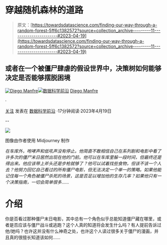 # 穿越随机森林的道路

> 原文：[https://towardsdatascience.com/finding-our-way-through-a-random-forest-5ff6c1382572?source=collection_archive---------11-----------------------#2023-04-19](https://towardsdatascience.com/finding-our-way-through-a-random-forest-5ff6c1382572?source=collection_archive---------11-----------------------#2023-04-19)

## 或者在一个被僵尸肆虐的假设世界中，决策树如何能够决定是否能够摆脱困境

[](https://medium.com/@manfred.james?source=post_page-----5ff6c1382572--------------------------------)[![Diego Manfre](../Images/2189d8e63df449a869526bf8b6c50440.png)](https://medium.com/@manfred.james?source=post_page-----5ff6c1382572--------------------------------)[](https://towardsdatascience.com/?source=post_page-----5ff6c1382572--------------------------------)[![数据科学前沿](../Images/a6ff2676ffcc0c7aad8aaf1d79379785.png)](https://towardsdatascience.com/?source=post_page-----5ff6c1382572--------------------------------) [Diego Manfre](https://medium.com/@manfred.james?source=post_page-----5ff6c1382572--------------------------------)

·

[关注](https://medium.com/m/signin?actionUrl=https%3A%2F%2Fmedium.com%2F_%2Fsubscribe%2Fuser%2F6e3d8f9df1a5&operation=register&redirect=https%3A%2F%2Ftowardsdatascience.com%2Ffinding-our-way-through-a-random-forest-5ff6c1382572&user=Diego+Manfre&userId=6e3d8f9df1a5&source=post_page-6e3d8f9df1a5----5ff6c1382572---------------------post_header-----------) 发表在 [数据科学前沿](https://towardsdatascience.com/?source=post_page-----5ff6c1382572--------------------------------) ·17分钟阅读·2023年4月19日

--

[](https://medium.com/m/signin?actionUrl=https%3A%2F%2Fmedium.com%2F_%2Fbookmark%2Fp%2F5ff6c1382572&operation=register&redirect=https%3A%2F%2Ftowardsdatascience.com%2Ffinding-our-way-through-a-random-forest-5ff6c1382572&source=-----5ff6c1382572---------------------bookmark_footer-----------)![](../Images/42de49ee660a66ca0f4cef619e194d77.png)

图像由作者使用 Midjourney 制作

*在车库外，咆哮声和低吼声没有停止。他简直不敢相信自己在系列剧和电影中看了许多次的僵尸末日居然出现在他的门前。他可以在车库里躲一段时间，但最终还是得出来。他应该带上斧头还是步枪就够了？他可以试着找些食物，但该不该一个人去？他努力回忆自己看过的所有僵尸电影，但无法决定一个单一的策略。如果他能记住每一个角色被僵尸杀死的场景，这是否足以增加他的生存几率？如果他只有一个决策指南，一切会简单很多……*

# 介绍

你是否看过那种僵尸末日电影，其中总有一个角色似乎总能知道僵尸藏在哪里，或者是否应该与僵尸战斗或逃跑？这个人真的知道将会发生什么吗？有人提前告诉过他/她吗？也许这并没有什么神奇之处，也许这个人读过很多关于僵尸的漫画，并且真的很擅长知道该如何……
